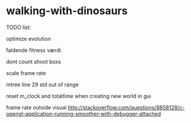 walking-with-dinosaurs
======================

TODO list:

optimize evolution

faldende fitness værdi

dont count shoot boxs

scale frame rate

mtree line 29 std out of range

reset m_clock and totaltime when creating new world in gui

frame rate outside visual
http://stackoverflow.com/questions/8858128/c-opengl-application-running-smoother-with-debugger-attached